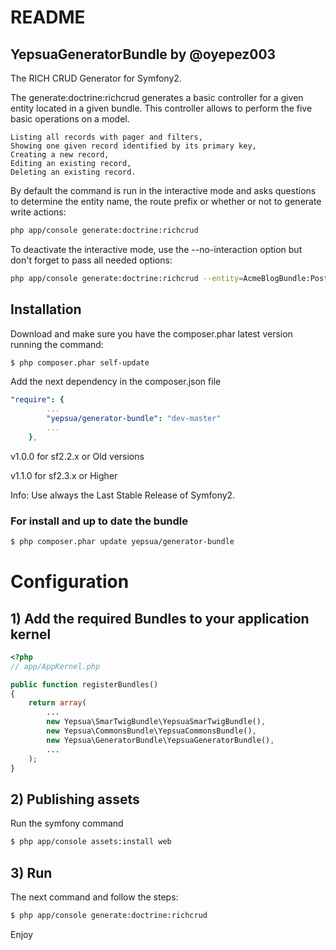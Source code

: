 README
======

YepsuaGeneratorBundle by @oyepez003
---------------------

The RICH CRUD Generator for Symfony2.

The generate:doctrine:richcrud generates a basic controller for a given entity located in a given bundle. 
This controller allows to perform the five basic operations on a model.

    Listing all records with pager and filters,
    Showing one given record identified by its primary key,
    Creating a new record,
    Editing an existing record,
    Deleting an existing record.

By default the command is run in the interactive mode and asks questions to determine the entity name, the route prefix or whether or not to generate write actions:

``` bash
php app/console generate:doctrine:richcrud
```

To deactivate the interactive mode, use the --no-interaction option but don't forget to pass all needed options:

``` bash
php app/console generate:doctrine:richcrud --entity=AcmeBlogBundle:Post --format=annotation --with-write --no-interaction
```

## Installation

Download and make sure you have the composer.phar latest version running the command:

``` bash
$ php composer.phar self-update
```

Add the next dependency in the composer.json file

``` yml
"require": {
        ...
        "yepsua/generator-bundle": "dev-master"
        ...
    },
```
v1.0.0 for sf2.2.x or Old versions

v1.1.0 for sf2.3.x or Higher

Info: Use always the Last Stable Release of Symfony2.

### For install and up to date the bundle

``` bash
$ php composer.phar update yepsua/generator-bundle
```

# Configuration

## 1) Add the required Bundles to your application kernel

``` php
<?php
// app/AppKernel.php

public function registerBundles()
{
    return array(
        ...
        new Yepsua\SmarTwigBundle\YepsuaSmarTwigBundle(),
        new Yepsua\CommonsBundle\YepsuaCommonsBundle(),
        new Yepsua\GeneratorBundle\YepsuaGeneratorBundle(),
        ...
    );
}
```

## 2) Publishing assets

Run the symfony command

``` bash
$ php app/console assets:install web
```

## 3) Run

The next command and follow the steps:

``` bash
$ php app/console generate:doctrine:richcrud
```

Enjoy
